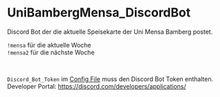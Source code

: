 # UniBambergMensa_DiscordBot

Discord Bot der die aktuelle Speisekarte der Uni Mensa Bamberg postet.


```!mensa``` für die aktuelle Woche <br>
```!mensa2``` für die nächste Woche

<br>

```Discord_Bot_Token``` im [Config File](https://github.com/Oreok/UniBambergMensa_DiscordBot/blob/master/config.json) muss den Discord Bot Token enthalten. <br>
Developer Portal: https://discord.com/developers/applications/





